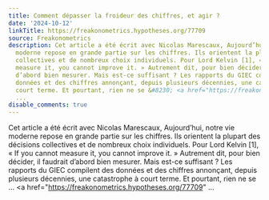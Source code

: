 ```yaml
---
title: Comment dépasser la froideur des chiffres, et agir ?
date: '2024-10-12'
linkTitle: https://freakonometrics.hypotheses.org/77709
source: Freakonometrics
description: Cet article a été écrit avec Nicolas Marescaux, Aujourd’hui, notre vie
  moderne repose en grande partie sur les chiffres. Ils orientent la plupart des décisions
  collectives et de nombreux choix individuels. Pour Lord Kelvin [1], « If you cannot
  measure it, you cannot improve it. » Autrement dit, pour bien décider, il faudrait
  d’abord bien mesurer. Mais est-ce suffisant ? Les rapports du GIEC compilent des
  données et des chiffres annonçant, depuis plusieurs décennies, une catastrophe à
  court terme. Et pourtant, rien ne se &#8230; <a href="https://freakonometrics.hypotheses.org/77709"
  ...
disable_comments: true
---
```

Cet article a été écrit avec Nicolas Marescaux, Aujourd’hui, notre vie moderne repose en grande partie sur les chiffres. Ils orientent la plupart des décisions collectives et de nombreux choix individuels. Pour Lord Kelvin [1], « If you cannot measure it, you cannot improve it. » Autrement dit, pour bien décider, il faudrait d’abord bien mesurer. Mais est-ce suffisant ? Les rapports du GIEC compilent des données et des chiffres annonçant, depuis plusieurs décennies, une catastrophe à court terme. Et pourtant, rien ne se &#8230; <a href="https://freakonometrics.hypotheses.org/77709" ...